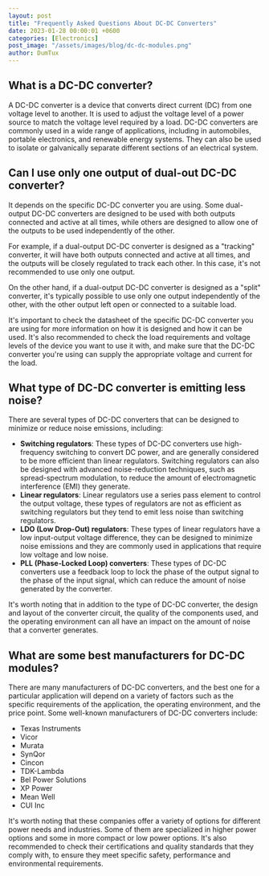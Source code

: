 ```yaml
---
layout: post
title: "Frequently Asked Questions About DC-DC Converters"
date: 2023-01-28 00:00:01 +0600
categories: [Electronics]
post_image: "/assets/images/blog/dc-dc-modules.png"
author: DumTux
---
```


## What is a DC-DC converter?

A DC-DC converter is a device that converts direct current (DC) from one voltage level to another. It is used to adjust the voltage level of a power source to match the voltage level required by a load. DC-DC converters are commonly used in a wide range of applications, including in automobiles, portable electronics, and renewable energy systems. They can also be used to isolate or galvanically separate different sections of an electrical system.

## Can I use only one output of dual-out DC-DC converter?

It depends on the specific DC-DC converter you are using. Some dual-output DC-DC converters are designed to be used with both outputs connected and active at all times, while others are designed to allow one of the outputs to be used independently of the other.

For example, if a dual-output DC-DC converter is designed as a "tracking" converter, it will have both outputs connected and active at all times, and the outputs will be closely regulated to track each other. In this case, it's not recommended to use only one output.

On the other hand, if a dual-output DC-DC converter is designed as a "split" converter, it's typically possible to use only one output independently of the other, with the other output left open or connected to a suitable load.

It's important to check the datasheet of the specific DC-DC converter you are using for more information on how it is designed and how it can be used. It's also recommended to check the load requirements and voltage levels of the device you want to use it with, and make sure that the DC-DC converter you're using can supply the appropriate voltage and current for the load.

## What type of DC-DC converter is emitting less noise?

There are several types of DC-DC converters that can be designed to minimize or reduce noise emissions, including:

- **Switching regulators**: These types of DC-DC converters use high-frequency switching to convert DC power, and are generally considered to be more efficient than linear regulators. Switching regulators can also be designed with advanced noise-reduction techniques, such as spread-spectrum modulation, to reduce the amount of electromagnetic interference (EMI) they generate.
- **Linear regulators**: Linear regulators use a series pass element to control the output voltage, these types of regulators are not as efficient as switching regulators but they tend to emit less noise than switching regulators.
- **LDO (Low Drop-Out) regulators**: These types of linear regulators have a low input-output voltage difference, they can be designed to minimize noise emissions and they are commonly used in applications that require low voltage and low noise.
- **PLL (Phase-Locked Loop) converters**: These types of DC-DC converters use a feedback loop to lock the phase of the output signal to the phase of the input signal, which can reduce the amount of noise generated by the converter.

It's worth noting that in addition to the type of DC-DC converter, the design and layout of the converter circuit, the quality of the components used, and the operating environment can all have an impact on the amount of noise that a converter generates.

## What are some best manufacturers for DC-DC modules?

There are many manufacturers of DC-DC converters, and the best one for a particular application will depend on a variety of factors such as the specific requirements of the application, the operating environment, and the price point. Some well-known manufacturers of DC-DC converters include:

- Texas Instruments
- Vicor
- Murata
- SynQor
- Cincon
- TDK-Lambda
- Bel Power Solutions
- XP Power
- Mean Well
- CUI Inc

It's worth noting that these companies offer a variety of options for different power needs and industries. Some of them are specialized in higher power options and some in more compact or low power options. It's also recommended to check their certifications and quality standards that they comply with, to ensure they meet specific safety, performance and environmental requirements.
